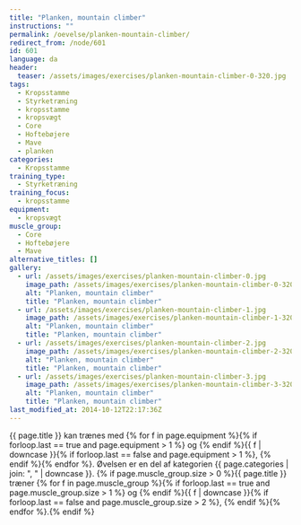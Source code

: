 ```yaml
---
title: "Planken, mountain climber"
instructions: ""
permalink: /oevelse/planken-mountain-climber/
redirect_from: /node/601
id: 601
language: da
header:
  teaser: /assets/images/exercises/planken-mountain-climber-0-320.jpg
tags:
  - Kropsstamme
  - Styrketræning
  - kropsstamme
  - kropsvægt
  - Core
  - Hoftebøjere
  - Mave
  - planken
categories:
  - Kropsstamme
training_type:
  - Styrketræning
training_focus:
  - kropsstamme
equipment:
  - kropsvægt
muscle_group:
  - Core
  - Hoftebøjere
  - Mave
alternative_titles: []
gallery:
  - url: /assets/images/exercises/planken-mountain-climber-0.jpg
    image_path: /assets/images/exercises/planken-mountain-climber-0-320.jpg
    alt: "Planken, mountain climber"
    title: "Planken, mountain climber"
  - url: /assets/images/exercises/planken-mountain-climber-1.jpg
    image_path: /assets/images/exercises/planken-mountain-climber-1-320.jpg
    alt: "Planken, mountain climber"
    title: "Planken, mountain climber"
  - url: /assets/images/exercises/planken-mountain-climber-2.jpg
    image_path: /assets/images/exercises/planken-mountain-climber-2-320.jpg
    alt: "Planken, mountain climber"
    title: "Planken, mountain climber"
  - url: /assets/images/exercises/planken-mountain-climber-3.jpg
    image_path: /assets/images/exercises/planken-mountain-climber-3-320.jpg
    alt: "Planken, mountain climber"
    title: "Planken, mountain climber"
last_modified_at: 2014-10-12T22:17:36Z
---
```


{{ page.title }} kan trænes med {% for f in page.equipment %}{% if forloop.last == true and page.equipment > 1 %} og {% endif %}{{ f | downcase  }}{% if forloop.last == false and page.equipment > 1 %}, {% endif %}{% endfor %}. Øvelsen er en del af kategorien {{ page.categories | join: ", " | downcase }}. {% if page.muscle_group.size > 0 %}{{ page.title }} træner {% for f in page.muscle_group %}{% if forloop.last == true and page.muscle_group.size > 1 %} og {% endif %}{{ f | downcase }}{% if forloop.last == false and page.muscle_group.size > 2 %}, {% endif %}{% endfor %}.{% endif %}
